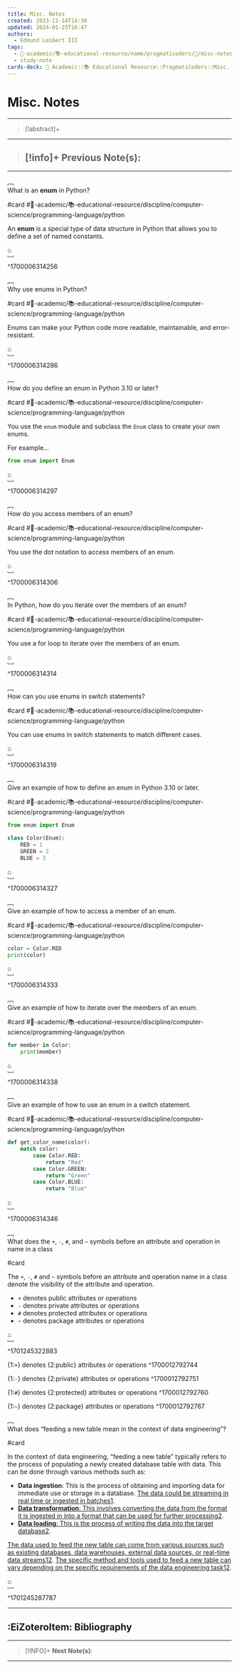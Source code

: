 ```yaml
---
title: Misc. Notes
created: 2023-11-14T14:30
updated: 2024-01-25T16:47
authors:
  - Edmund Leibert III
tags:
  - 🔴-academic/📚-educational-resource/name/pragmaticoders/🔖/misc-notes
  - study-note
cards-deck: 🔴 Academic::📚 Educational Resource::PragmatiCoders::Misc. Notes
---
```


# Misc. Notes

---

> [!abstract]+ 
> 

---

> [!info]+ 
> **Previous Note(s):**
> - 

---

﹇<br>
What is an **enum** in Python?

#card #🔴-academic/📚-educational-resource/discipline/computer-science/programming-language/python 

An **enum** is a special type of data structure in Python that allows you to define a set of named constants.

⌂
<br>﹈<br>^1700006314256

﹇<br>
Why use enums in Python?

#card #🔴-academic/📚-educational-resource/discipline/computer-science/programming-language/python 

Enums can make your Python code more readable, maintainable, and error-resistant.

⌂
<br>﹈<br>^1700006314286

﹇<br>
How do you define an enum in Python 3.10 or later?

#card #🔴-academic/📚-educational-resource/discipline/computer-science/programming-language/python 

You use the `enum` module and subclass the `Enum` class to create your own enums.

For example…
```python
from enum import Enum
```

⌂
<br>﹈<br>^1700006314297

﹇<br>
How do you access members of an enum?

#card #🔴-academic/📚-educational-resource/discipline/computer-science/programming-language/python 

You use the dot notation to access members of an enum.

⌂
<br>﹈<br>^1700006314306

﹇<br>
In Python, how do you iterate over the members of an enum?

#card #🔴-academic/📚-educational-resource/discipline/computer-science/programming-language/python 

You use a for loop to iterate over the members of an enum.

⌂
<br>﹈<br>^1700006314314

﹇<br>
How can you use enums in switch statements?

#card #🔴-academic/📚-educational-resource/discipline/computer-science/programming-language/python 

You can use enums in switch statements to match different cases.

⌂
<br>﹈<br>^1700006314319

﹇<br>
Give an example of how to define an enum in Python 3.10 or later.

#card #🔴-academic/📚-educational-resource/discipline/computer-science/programming-language/python 


```python
from enum import Enum

class Color(Enum):
    RED = 1
    GREEN = 2
    BLUE = 3
```

⌂
<br>﹈<br>^1700006314327

﹇<br>
Give an example of how to access a member of an enum.

#card #🔴-academic/📚-educational-resource/discipline/computer-science/programming-language/python 

```python
color = Color.RED
print(color)
```

⌂
<br>﹈<br>^1700006314333

﹇<br>
Give an example of how to iterate over the members of an enum.

#card #🔴-academic/📚-educational-resource/discipline/computer-science/programming-language/python 

```python
for member in Color:
    print(member)
```

⌂
<br>﹈<br>^1700006314338

﹇<br>
Give an example of how to use an enum in a switch statement.

#card #🔴-academic/📚-educational-resource/discipline/computer-science/programming-language/python 

```python
def get_color_name(color):
    match color:
        case Color.RED:
            return "Red"
        case Color.GREEN:
            return "Green"
        case Color.BLUE:
            return "Blue"
```

⌂
<br>﹈<br>^1700006314346

﹇<br>
What does the `+`, `-`, `#`, and `~` symbols before an attribute and operation in name in a class

#card 

The `+`, `-`, `#` and `~` symbols before an attribute and operation name in a class denote the visibility of the attribute and operation.

- `+` denotes public attributes or operations
- `-` denotes private attributes or operations
- `#` denotes protected attributes or operations
- `~` denotes package attributes or operations

⌂
<br>﹈<br>^1701245322883

{1:`+`} denotes {2:public} attributes or operations
^1700012792744

{1:`-`} denotes {2:private} attributes or operations
^1700012792751

{1:`#`} denotes {2:protected} attributes or operations
^1700012792760

{1:`~`} denotes {2:package} attributes or operations
^1700012792767

﹇<br>
What does “feeding a new table mean in the context of data engineering”?

#card 

In the context of data engineering, “feeding a new table” typically refers to the process of populating a newly created database table with data. This can be done through various methods such as:

- **Data ingestion**: This is the process of obtaining and importing data for immediate use or storage in a database. [The data could be streaming in real time or ingested in batches](https://en.wikipedia.org/wiki/Data_engineering)[1](https://en.wikipedia.org/wiki/Data_engineering).
- [**Data transformation**: This involves converting the data from the format it is ingested in into a format that can be used for further processing](https://en.wikipedia.org/wiki/Data_engineering)[2](https://mindtitan.com/resources/blog/what-is-data-engineering/).
- [**Data loading**: This is the process of writing the data into the target database](https://en.wikipedia.org/wiki/Data_engineering)[2](https://mindtitan.com/resources/blog/what-is-data-engineering/).

[The data used to feed the new table can come from various sources such as existing databases, data warehouses, external data sources, or real-time data streams](https://en.wikipedia.org/wiki/Data_engineering)[1](https://en.wikipedia.org/wiki/Data_engineering)[2](https://mindtitan.com/resources/blog/what-is-data-engineering/). [The specific method and tools used to feed a new table can vary depending on the specific requirements of the data engineering task](https://en.wikipedia.org/wiki/Data_engineering)[1](https://en.wikipedia.org/wiki/Data_engineering)[2](https://mindtitan.com/resources/blog/what-is-data-engineering/).

⌂
<br>﹈<br>^1701245287787

---

## :EiZoteroItem: Bibliography

---

> [!INFO]+ 
> **Next Note(s)**:
> 

---


